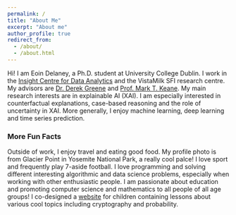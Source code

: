 ```yaml
---
permalink: /
title: "About Me"
excerpt: "About me"
author_profile: true
redirect_from: 
  - /about/
  - /about.html
---
```


Hi! I am Eoin Delaney, a Ph.D. student at University College Dublin. I work in the [Insight Centre for Data Analytics](https://www.insight-centre.org/) and the VistaMilk SFI research centre. My advisors are [Dr. Derek Greene](http://www.derekgreene.com/) and [Prof. Mark T. Keane](https://scholar.google.com/citations?hl=en&user=bBozfc4AAAAJ&view_op=list_works). My main research interests are in explainable AI (XAI). I am especially interested in counterfactual explanations, case-based reasoning and the role of uncertainty in XAI. More generally, I enjoy machine learning, deep learning and time series prediction. 

### More Fun Facts
Outside of work, I enjoy travel and eating good food. My profile photo is from Glacier Point in Yosemite National Park, a really cool palce! I love sport and frequently play 7-aside football. I love programming and solving different interesting algorithmic and data science problems, especially when working with other enthusiastic people. I am passionate about education and promoting computer science and mathematics to all people of all age groups! I co-designed a [website](https://maths.ucd.ie/geatamata/) for children containing lessons about various cool topics including cryptography and probability.   
